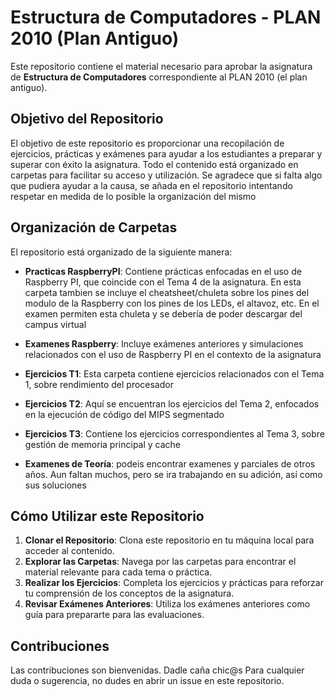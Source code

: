 # Estructura de Computadores - PLAN 2010 (Plan Antiguo)

Este repositorio contiene el material necesario para aprobar la asignatura de **Estructura de Computadores** correspondiente al PLAN 2010 (el plan antiguo).

## Objetivo del Repositorio
El objetivo de este repositorio es proporcionar una recopilación de ejercicios, prácticas y exámenes para ayudar a los estudiantes a preparar y superar con éxito la asignatura. Todo el contenido está organizado en carpetas para facilitar su acceso y utilización. Se agradece que si falta algo que pudiera ayudar a la causa, se añada en el repositorio intentando respetar en medida de lo posible la organización del mismo

## Organización de Carpetas
El repositorio está organizado de la siguiente manera:

- **Practicas RaspberryPI**: Contiene prácticas enfocadas en el uso de Raspberry PI, que coincide con el Tema 4 de la asignatura. En esta carpeta tambien se incluye el cheatsheet/chuleta sobre los pines del modulo de la Raspberry con los pines de los LEDs, el altavoz, etc. En el examen permiten esta chuleta y se debería de poder descargar del campus virtual

- **Examenes Raspberry**: Incluye exámenes anteriores y simulaciones relacionados con el uso de Raspberry PI en el contexto de la asignatura

- **Ejercicios T1**: Esta carpeta contiene ejercicios relacionados con el Tema 1, sobre rendimiento del procesador

- **Ejercicios T2**: Aquí se encuentran los ejercicios del Tema 2, enfocados en la ejecución de código del MIPS segmentado

- **Ejercicios T3**: Contiene los ejercicios correspondientes al Tema 3, sobre gestión de memoria principal y cache

- **Examenes de Teoría**: podeis encontrar examenes y parciales de otros años. Aun faltan muchos, pero se ira trabajando en su adición, así como sus soluciones

## Cómo Utilizar este Repositorio
1. **Clonar el Repositorio**: Clona este repositorio en tu máquina local para acceder al contenido.
2. **Explorar las Carpetas**: Navega por las carpetas para encontrar el material relevante para cada tema o práctica.
3. **Realizar los Ejercicios**: Completa los ejercicios y prácticas para reforzar tu comprensión de los conceptos de la asignatura.
4. **Revisar Exámenes Anteriores**: Utiliza los exámenes anteriores como guía para prepararte para las evaluaciones.

## Contribuciones
Las contribuciones son bienvenidas. Dadle caña chic@s
Para cualquier duda o sugerencia, no dudes en abrir un issue en este repositorio.
